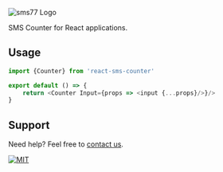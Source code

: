 ![](https://seven.io/seven_outline_white.svg "sms77 Logo")

SMS Counter for React applications.

## Usage

```typescript jsx
import {Counter} from 'react-sms-counter'

export default () => {
    return <Counter Input={props => <input {...props}/>}/>
}
```

## Support

Need help? Feel free to [contact us](https://www.sms77.io/en/company/contact).

[![MIT](https://img.shields.io/badge/License-MIT-teal.svg)](LICENSE)
